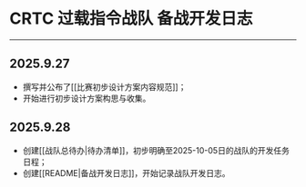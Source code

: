 # CRTC 过载指令战队 备战开发日志

---

## 2025.9.27

- 撰写并公布了[[比赛初步设计方案内容规范]]；
- 开始进行初步设计方案构思与收集。

## 2025.9.28

- 创建[[战队总待办|待办清单]]，初步明确至2025-10-05日的战队的开发任务日程；
- 创建[[README|备战开发日志]]，开始记录战队开发日志。
